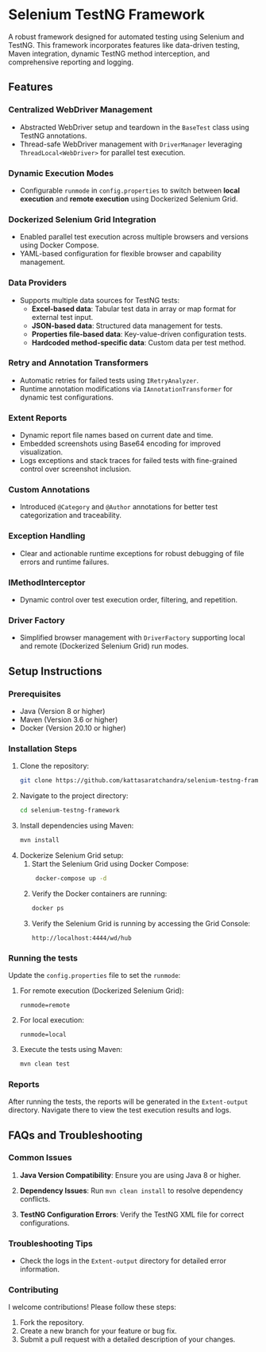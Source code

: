# Selenium TestNG Framework

A robust framework designed for automated testing using Selenium and TestNG. This framework incorporates features like
data-driven testing, Maven integration, dynamic TestNG method interception, and comprehensive reporting and logging.

## Features

### Centralized WebDriver Management

- Abstracted WebDriver setup and teardown in the `BaseTest` class using TestNG annotations.
- Thread-safe WebDriver management with `DriverManager` leveraging `ThreadLocal<WebDriver>` for parallel test execution.

### Dynamic Execution Modes

- Configurable `runmode` in `config.properties` to switch between **local execution** and **remote execution** using
  Dockerized Selenium Grid.

### Dockerized Selenium Grid Integration

- Enabled parallel test execution across multiple browsers and versions using Docker Compose.
- YAML-based configuration for flexible browser and capability management.

### Data Providers

- Supports multiple data sources for TestNG tests:
    - **Excel-based data**: Tabular test data in array or map format for external test input.
    - **JSON-based data**: Structured data management for tests.
    - **Properties file-based data**: Key-value-driven configuration tests.
    - **Hardcoded method-specific data**: Custom data per test method.

### Retry and Annotation Transformers

- Automatic retries for failed tests using `IRetryAnalyzer`.
- Runtime annotation modifications via `IAnnotationTransformer` for dynamic test configurations.

### Extent Reports

- Dynamic report file names based on current date and time.
- Embedded screenshots using Base64 encoding for improved visualization.
- Logs exceptions and stack traces for failed tests with fine-grained control over screenshot inclusion.

### Custom Annotations

- Introduced `@Category` and `@Author` annotations for better test categorization and traceability.

### Exception Handling

- Clear and actionable runtime exceptions for robust debugging of file errors and runtime failures.

### IMethodInterceptor

- Dynamic control over test execution order, filtering, and repetition.

### Driver Factory

- Simplified browser management with `DriverFactory` supporting local and remote (Dockerized Selenium Grid) run modes.

## Setup Instructions

### Prerequisites

- Java (Version 8 or higher)
- Maven (Version 3.6 or higher)
- Docker (Version 20.10 or higher)

### Installation Steps

1. Clone the repository:
   ```bash
   git clone https://github.com/kattasaratchandra/selenium-testng-framework.git
   ```
2. Navigate to the project directory:
   ```bash
   cd selenium-testng-framework
   ```
3. Install dependencies using Maven:
   ```bash
   mvn install
    ```
4. Dockerize Selenium Grid setup:
    1. Start the Selenium Grid using Docker Compose:
       ```bash
        docker-compose up -d
        ```
    2. Verify the Docker containers are running:
       ```bash
       docker ps
       ```
    3. Verify the Selenium Grid is running by accessing the Grid Console:
       ````
       http://localhost:4444/wd/hub
       ````

### Running the tests

Update the `config.properties` file to set the `runmode`:

1. For remote execution (Dockerized Selenium Grid):
   ```
   runmode=remote
   ```
2. For local execution:
   ```
   runmode=local
   ```
3. Execute the tests using Maven:
   ```bash
   mvn clean test
   ```
    
### Reports

After running the tests, the reports will be generated in the `Extent-output` directory. Navigate there to view the test
execution results and logs.

## FAQs and Troubleshooting

### Common Issues

1. **Java Version Compatibility**:
   Ensure you are using Java 8 or higher.

2. **Dependency Issues**:
   Run `mvn clean install` to resolve dependency conflicts.

3. **TestNG Configuration Errors**:
   Verify the TestNG XML file for correct configurations.

### Troubleshooting Tips

- Check the logs in the `Extent-output` directory for detailed error information.

### Contributing

I welcome contributions! Please follow these steps:

1. Fork the repository.
2. Create a new branch for your feature or bug fix.
3. Submit a pull request with a detailed description of your changes.
